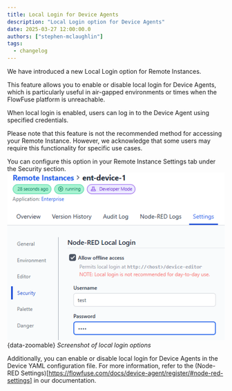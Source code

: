 ```yaml
---
title: Local Login for Device Agents
description: "Local Login option for Device Agents"
date: 2025-03-27 12:00:00.0  
authors: ["stephen-mclaughlin"]
tags:
  - changelog
---
```



We have introduced a new Local Login option for Remote Instances.

This feature allows you to enable or disable local login for Device Agents, which is particularly useful in air-gapped environments or times when the FlowFuse platform is unreachable.

When local login is enabled, users can log in to the Device Agent using specified credentials.

Please note that this feature is not the recommended method for accessing your Remote Instance. However, we acknowledge that some users may require this functionality for specific use cases.

You can configure this option in your Remote Instance Settings tab under the Security section.
![Screenshot of local login options](./images/device-agent-local-login-settings.png){data-zoomable}
_Screenshot of local login options_

Additionally, you can enable or disable local login for Device Agents in the Device YAML configuration file. For more information, refer to the (Node-RED Settings)[https://flowfuse.com/docs/device-agent/register/#node-red-settings] in our documentation.